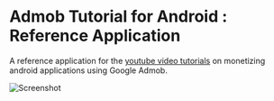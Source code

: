 # Admob Tutorial for Android : Reference Application
A reference application for the [youtube video tutorials](https://www.youtube.com/playlist?list=PLXKzVP4cRi8AxXv2DoJcehtrhTxpNEQPM) on monetizing android applications using Google Admob.

![Screenshot](https://raw.githubusercontent.com/shaheershukur/AdmobTutorialForAndroid/master/android_admob_tutorial_screenshot.jpg)
